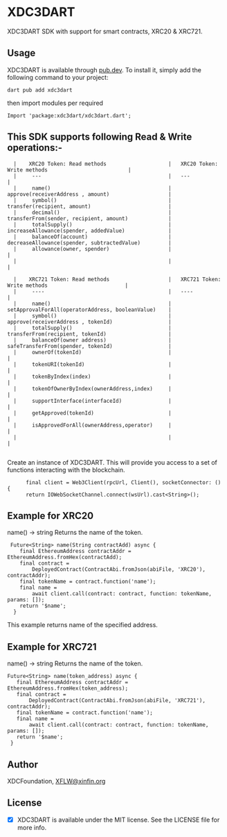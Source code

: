 # XDC3DART


XDC3DART SDK with support for smart contracts, XRC20 & XRC721.

## Usage
XDC3DART is available through [pub.dev](https://pub.dev). To install
it, simply add the following command to your project:

```
dart pub add xdc3dart
```

then import modules per required 
```
Import 'package:xdc3dart/xdc3dart.dart';
```


## This SDK supports following Read & Write operations:-
```
  |    XRC20 Token: Read methods                    |   XRC20 Token: Write methods                          |
  |     ---                                         |   ---                                                 | 
  |     name()                                      |   approve(receiverAddress , amount)                   |
  |     symbol()                                    |   transfer(recipient, amount)                         |
  |     decimal()                                   |   transferFrom(sender, recipient, amount)             |
  |     totalSupply()                               |   increaseAllowance(spender, addedValue)              |
  |     balanceOf(account)                          |   decreaseAllowance(spender, subtractedValue)         |
  |     allowance(owner, spender)                   |                                                       |
  |                                                 |                                                       |
                                            
  |    XRC721 Token: Read methods                   |   XRC721 Token: Write methods                         |
  |     ----                                        |   ----                                                |
  |     name()                                      |   setApprovalForAll(operatorAddress, booleanValue)    |
  |     symbol()                                    |   approve(receiverAddress , tokenId)                  |
  |     totalSupply()                               |   transferFrom(recipient, tokenId)                    |
  |     balanceOf(owner address)                    |   safeTransferFrom(spender, tokenId)                  |
  |     ownerOf(tokenId)                            |                                                       |
  |     tokenURI(tokenId)                           |                                                       |
  |     tokenByIndex(index)                         |                                                       |
  |     tokenOfOwnerByIndex(ownerAddress,index)     |                                                       |
  |     supportInterface(interfaceId)               |                                                       |
  |     getApproved(tokenId)                        |                                                       |
  |     isApprovedForAll(ownerAddress,operator)     |                                                       |
  |                                                 |                                                       |
             
```

Create an instance of XDC3DART. This will provide you access to a set of functions interacting with the blockchain.
```
      final client = Web3Client(rpcUrl, Client(), socketConnector: () {
      return IOWebSocketChannel.connect(wsUrl).cast<String>();

```
## Example for XRC20
  name() → string Returns the name of the token.
  
```
 Future<String> name(String contractAdd) async {
    final EthereumAddress contractAddr = EthereumAddress.fromHex(contractAdd);
    final contract =
        DeployedContract(ContractAbi.fromJson(abiFile, 'XRC20'), contractAddr);
    final tokenName = contract.function('name');
    final name =
        await client.call(contract: contract, function: tokenName, params: []);
    return '$name';
  }
  ```

This example returns name of the specified address.

## Example for XRC721
 name() → string Returns the name of the token.
 ```
Future<String> name(token_address) async {
    final EthereumAddress contractAddr = EthereumAddress.fromHex(token_address);
    final contract =
        DeployedContract(ContractAbi.fromJson(abiFile, 'XRC721'), contractAddr);
    final tokenName = contract.function('name');
    final name =
        await client.call(contract: contract, function: tokenName, params: []);
    return '$name';
  }
 ```
 
   

## Author
XDCFoundation, XFLW@xinfin.org

## License
- [x] XDC3DART is available under the MIT license. See the LICENSE file for more info.